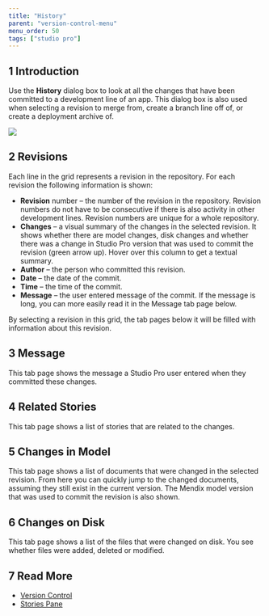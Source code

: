 ```yaml
---
title: "History"
parent: "version-control-menu"
menu_order: 50
tags: ["studio pro"]
---
```

## 1 Introduction

Use the **History** dialog box to look at all the changes that have been committed to a development line of an app. This dialog box is also used when selecting a revision to merge from, create a branch line off of, or create a deployment archive of.

![](attachments/history-dialog/history-dialog.png)

## 2 Revisions

Each line in the grid represents a revision in the repository. For each revision the following information is shown:

* **Revision** number – the number of the revision in the repository. Revision numbers do not have to be consecutive if there is also activity in other development lines. Revision numbers are unique for a whole repository.
* **Changes** – a visual summary of the changes in the selected revision. It shows whether there are model changes, disk changes and whether there was a change in Studio Pro version that was used to commit the revision (green arrow up). Hover over this column to get a textual summary.
* **Author** – the person who committed this revision.
* **Date** – the date of the commit.
* **Time** – the time of the commit.
* **Message** – the user entered message of the commit. If the message is long, you can more easily read it in the Message tab page below.

By selecting a revision in this grid, the tab pages below it will be filled with information about this revision.

## 3 Message

This tab page shows the message a Studio Pro user entered when they committed these changes.

## 4 Related Stories

This tab page shows a list of stories that are related to the changes.

## 5 Changes in Model

This tab page shows a list of documents that were changed in the selected revision. From here you can quickly jump to the changed documents, assuming they still exist in the current version. The Mendix model version that was used to commit the revision is also shown. 

## 6 Changes on Disk

This tab page shows a list of the files that were changed on disk. You see whether files were added, deleted or modified.

## 7 Read More

* [Version Control](version-control)
* [Stories Pane](stories-pane)
